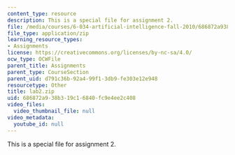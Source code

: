 ```yaml
---
content_type: resource
description: This is a special file for assignment 2.
file: /media/courses/6-034-artificial-intelligence-fall-2010/686872a938b319c16840fc9e4ee2c408_lab2.zip
file_type: application/zip
learning_resource_types:
- Assignments
license: https://creativecommons.org/licenses/by-nc-sa/4.0/
ocw_type: OCWFile
parent_title: Assignments
parent_type: CourseSection
parent_uid: d791c36b-92a4-99f1-3db9-fe303e12e948
resourcetype: Other
title: lab2.zip
uid: 686872a9-38b3-19c1-6840-fc9e4ee2c408
video_files:
  video_thumbnail_file: null
video_metadata:
  youtube_id: null
---
```

This is a special file for assignment 2.